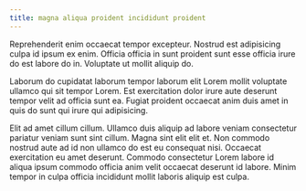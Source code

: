 ```yaml
---
title: magna aliqua proident incididunt proident
---
```


Reprehenderit enim occaecat tempor excepteur. Nostrud est adipisicing culpa id ipsum ex enim. Officia officia in sunt proident sunt esse officia irure do est labore do in. Voluptate ut mollit aliquip do.

Laborum do cupidatat laborum tempor laborum elit Lorem mollit voluptate ullamco qui sit tempor Lorem. Est exercitation dolor irure aute deserunt tempor velit ad officia sunt ea. Fugiat proident occaecat anim duis amet in quis do sunt qui irure qui adipisicing.

Elit ad amet cillum cillum. Ullamco duis aliquip ad labore veniam consectetur pariatur veniam sunt sint cillum. Magna sint elit elit et. Non commodo nostrud aute ad id non ullamco do est eu consequat nisi. Occaecat exercitation eu amet deserunt. Commodo consectetur Lorem labore id aliqua ipsum commodo officia anim velit occaecat deserunt id labore. Minim tempor in culpa officia incididunt mollit laboris aliquip est culpa.